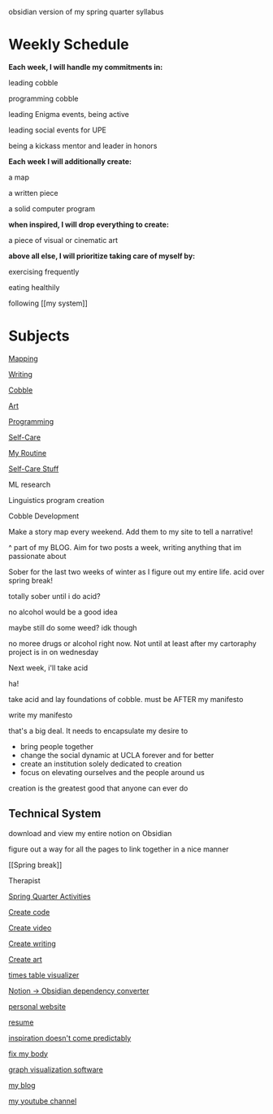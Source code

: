 
obsidian version of my spring quarter syllabus

# Weekly Schedule

**Each week, I will handle my commitments in:**

leading cobble

programming cobble

leading Enigma events, being active

leading social events for UPE

being a kickass mentor and leader in honors

**Each week I will additionally create:**

a map

a written piece

a solid computer program

**when inspired, I will drop everything to create:**

a piece of visual or cinematic art

**above all else, I will prioritize taking care of myself by:**

exercising frequently

eating healthily

following [[my system]]

# Subjects

[Mapping](https://www.notion.so/Mapping-cf979ef7ba8b4daea4d818c885c8e007)

[Writing](https://www.notion.so/Writing-0534283835964f6eb2c7afc7cf7d231c)

[Cobble](https://www.notion.so/Cobble-655fa72c6ceb47369f1fab4bcc605598)

[Art](https://www.notion.so/Art-c8954cb2a767403582a498d40e20fc57)

[Programming](https://www.notion.so/Programming-d7847ed96cd04bdf8a2480b861ce7572)

[Self-Care](https://www.notion.so/Self-Care-5dca0b1c0a9446cc8449360ce5c6a32b)

[My Routine](https://www.notion.so/My-Routine-1f6d8a9ca32a4f3eb9431482721c5ab5)

[Self-Care Stuff](https://www.notion.so/Self-Care-Stuff-ab5a0622004a4399bce41fad392ae686)

ML research

Linguistics program creation

Cobble Development

Make a story map every weekend. Add them to my site to tell a narrative!

^ part of my BLOG. Aim for two posts a week, writing anything that im passionate about

Sober for the last two weeks of winter as I figure out my entire life. acid over spring break!

totally sober until i do acid?

no alcohol would be a good idea

maybe still do some weed? idk though

no moree drugs or alcohol right now. Not until at least after my cartoraphy project is in on wednesday

Next week, i'll take acid

ha!

take acid and lay foundations of cobble. must be AFTER my manifesto

write my manifesto

that's a big deal. It needs to encapsulate my desire to

-   bring people together
-   change the social dynamic at UCLA forever and for better
-   create an institution solely dedicated to creation
-   focus on elevating ourselves and the people around us

creation is the greatest good that anyone can ever do

## Technical System

download and view my entire notion on Obsidian

figure out a way for all the pages to link together in a nice manner

[[Spring break]]

Therapist


[Spring Quarter Activities](https://www.notion.so/2cafdd20444042d7995bdf0131fe0b85)

[Create code](https://www.notion.so/Create-code-b55b3196b1984208a5a3f12de8d227ff)

[Create video](https://www.notion.so/Create-video-7368474f61f645b3948a9f24de527fa9)

[Create writing](https://www.notion.so/Create-writing-4e99abea283a4d5a935a06ebef72e51e)

[Create art](https://www.notion.so/Create-art-5789fcc06fb54723991c4ccb57c0959b)

[times table visualizer](https://www.notion.so/times-table-visualizer-369a572f7495401986cd2e677e4c1340)

[Notion → Obsidian dependency converter](https://www.notion.so/Notion-Obsidian-dependency-converter-42c6e22298f240548e24234768d725c9)

[personal website](https://www.notion.so/personal-website-94a968014e874a9196309c6b50f63e11)

[resume](https://www.notion.so/resume-47702ef722ae46a1945d8cb599ce69ea)

[inspiration doesn't come predictably](https://www.notion.so/inspiration-doesn-t-come-predictably-b05ceff70d7e41ccad0494936e26818f)

[fix my body](https://www.notion.so/fix-my-body-b4d802903af7452a8036d768b02c8611)

[graph visualization software](https://www.notion.so/graph-visualization-software-5465f25ad3914d3c9567adcb8581c975)

[my blog](https://www.notion.so/my-blog-be9ab64b03d546b7a905f569ec8353e0)

[my youtube channel](https://www.notion.so/my-youtube-channel-a193bb2f09534839987791019812a189)